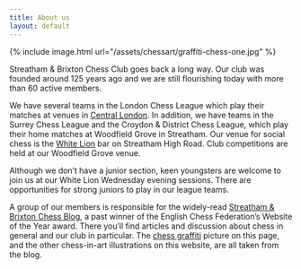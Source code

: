 ```yaml
---
title: About us
layout: default
---
```

{% include image.html url="/assets/chessart/graffiti-chess-one.jpg" %}

Streatham & Brixton Chess Club goes back a long way. Our club was founded around 125 years ago and we are still flourishing today with more than 60 active members.

We have several teams in the London Chess League which play their matches at venues in [Central London](/about/central-london.html). 
In addition, we have teams in the Surrey Chess League and the Croydon & District Chess League, which play their home matches at 
Woodfield Grove in Streatham. Our venue for social chess is the [White Lion](/about/whitelion.html) bar on Streatham High Road. 
Club competitions are held at our Woodfield Grove venue.

Although we don’t have a junior section, keen youngsters are welcome to join us at our White Lion Wednesday evening sessions. There are opportunities for strong juniors to play in our league teams.

A group of our members is responsible for the widely-read [Streatham & Brixton Chess Blog](http://streathambrixtonchess.blogspot.com/), a past winner of the English Chess Federation’s Website of the Year award. There you’ll find articles and discussion about chess in general and our club in particular. The [chess graffiti](http://streathambrixtonchess.blogspot.com/2009/06/chess-graffiti.html) picture on this page, and the other chess-in-art illustrations on this website, are all taken from the blog.



